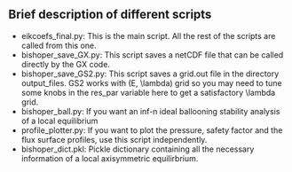 ## Brief description of different scripts
* eikcoefs\_final.py: This is the main script. All the rest of the scripts are called from this one.
* bishoper\_save\_GX.py: This script saves a netCDF file that can be called directly by the GX code.  
* bishoper\_save\_GS2.py: This script saves a grid.out file in the directory output\_files. GS2 works with (E, \lambda) grid so you may need to tune some knobs in the res\_par variable here to get a satisfactory \lambda grid.
* bishoper\_ball.py: If you want an inf-n ideal ballooning stability analysis of a local equilibrium 
* profile\_plotter.py: If you want to plot the pressure, safety factor and the flux surface profiles, use this script independently.
* bishoper\_dict.pkl: Pickle dictionary containing all the necessary information of a local axisymmetric equilirbrium.


